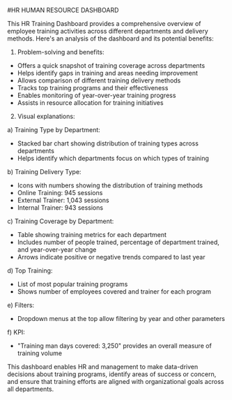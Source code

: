 #HR HUMAN RESOURCE DASHBOARD

This HR Training Dashboard provides a comprehensive overview of employee training activities across different departments and delivery methods. Here's an analysis of the dashboard and its potential benefits:

1. Problem-solving and benefits:
- Offers a quick snapshot of training coverage across departments
- Helps identify gaps in training and areas needing improvement
- Allows comparison of different training delivery methods
- Tracks top training programs and their effectiveness
- Enables monitoring of year-over-year training progress
- Assists in resource allocation for training initiatives

2. Visual explanations:

a) Training Type by Department:
- Stacked bar chart showing distribution of training types across departments
- Helps identify which departments focus on which types of training

b) Training Delivery Type:
- Icons with numbers showing the distribution of training methods
- Online Training: 945 sessions
- External Trainer: 1,043 sessions
- Internal Trainer: 943 sessions

c) Training Coverage by Department:
- Table showing training metrics for each department
- Includes number of people trained, percentage of department trained, and year-over-year change
- Arrows indicate positive or negative trends compared to last year

d) Top Training:
- List of most popular training programs
- Shows number of employees covered and trainer for each program

e) Filters:
- Dropdown menus at the top allow filtering by year and other parameters

f) KPI:
- "Training man days covered: 3,250" provides an overall measure of training volume

This dashboard enables HR and management to make data-driven decisions about training programs, identify areas of success or concern, and ensure that training efforts are aligned with organizational goals across all departments.
